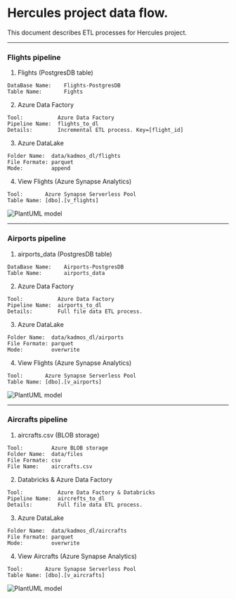 # Hercules project data flow.
This document describes ETL processes for Hercules project.

***

### Flights pipeline
1. Flights (PostgresDB table)
```
DataBase Name:    Flights-PostgresDB
Table Name:       Fights
```
2. Azure Data Factory
```
Tool:           Azure Data Factory
Pipeline Name:  flights_to_dl
Details:        Incremental ETL process. Key=[flight_id]
```
3. Azure DataLake
```
Folder Name:  data/kadmos_dl/flights
File Formate: parquet
Mode:         append
```
4. View Flights (Azure Synapse Analytics)
```
Tool:       Azure Synapse Serverless Pool
Table Name: [dbo].[v_flights]
```

![PlantUML model](http://www.plantuml.com/plantuml/png/TPB1RjSm3CRlUGfh5vZ4VmymmRIXCO7O0Gcq2qALbxYR8KsAxOAwfoVfkjALqaEYVDyNM_6lvseeDdJHHMeDB8FmtRr1O25ld9Dx0U-py4DEXX4Y9z9JE1pENi7hms5QpahaXiJOhmBLhtPnZIqINCLQLw7ddch8EPTllvSUSFHalVoKrUw4zF8j6Dv6EZu2L637S0fVsodLSFZsx9poV5P_Js6859f0VNsJq3yEYl0lZBE-v1fawRFOhC-fZQg6DkXyA9ONRAtnET2Jvct0kEc-o4lhvTaN3oK4bsW8LoMKPPoUYmxBjG_92tKq3VtTbsle9VkJoVb8uvlLC62lu3N-eAbOwzfofLq6ZF9p88EM8-d9yT-hDqo_OU7mMEZpcB1NWek4SInqzH67EdsE0vnkUEX_UUW-ZwBlyz1T7hhceJiyT9_7Ijwq7lg0HarTZBiIBH_NtxpYcFOwoRghEwSKXYx-0G00)

***


### Airports pipeline
1. airports_data (PostgresDB table)
```
DataBase Name:    Airports-PostgresDB
Table Name:       airports_data
```
2. Azure Data Factory
```
Tool:           Azure Data Factory
Pipeline Name:  airports_to_dl
Details:        Full file data ETL process.
```
3. Azure DataLake
```
Folder Name:  data/kadmos_dl/airports
File Formate: parquet
Mode:         overwrite
```
4. View Flights (Azure Synapse Analytics)
```
Tool:       Azure Synapse Serverless Pool
Table Name: [dbo].[v_airports]
```

![PlantUML model](http://www.plantuml.com/plantuml/png/RPBDRk8m4CVlVeeHbmLfmmEW5O8LY_R0eL8hBXMA1cT2ftNir9we2azVsn1552vs_F_mnqzP1K4lNMEKeLf077W-lGbKx4aBEwj-mN_d-Uoie073bi82YcBv6_uKHHwMCR8dBwp7GFQJ7LrXCGHhzgtp4g3bbb9AANTy9oqmmQjLLYW8qoSNvEGfRFw2uD7GR08OW1N30bwlsLAxYWwtaiLca3HBFtmwvoksA1IkYd13yJbq66-mFdUUO9EEtw8Mv_jy9YgCXMrd3DHi2FBz_htieFLEpn_LT_X1kLghEbQ7by6qHV_PaUHzvhEnkcVw6jbCBpizznRR49bPDBsm3XS4GOLx1E4dWfBi8zLtKHtOZ9cyojuTh70BAo-xjefccORe98ISVePCAixvsMaEQaMswXhp3G00)

***


### Aircrafts pipeline
1. aircrafts.csv (BLOB storage)
```
Tool:         Azure BLOB storage
Folder Name:  data/files
File Formate: csv
File Name:    aircrafts.csv
```
2. Databricks & Azure Data Factory
```
Tool:           Azure Data Factory & Databricks
Pipeline Name:  aircrefts_to_dl
Details:        Full file data ETL process.
```
3. Azure DataLake
```
Folder Name:  data/kadmos_dl/aircrafts
File Formate: parquet
Mode:         overwrite
```
4. View Aircrafts (Azure Synapse Analytics)
```
Tool:       Azure Synapse Serverless Pool
Table Name: [dbo].[v_aircrafts]
```

![PlantUML model](http://www.plantuml.com/plantuml/png/RL51R_8m3BtdLrWSlW-abH-09WHeGpiWxR29ouIGILtc4PBCSJULNx-c7VIoGstNVkyfpruaHT7wx8oZIa4321_V5KeMiih1c__m58GlmIiwSEmfpQ0evdTmNnHTcBUGBOco7G3zF7zpewoEOCbY1IjD43bIXXaJ3Xza5KPudKrj-eBnQlEyWgH1y4YJ4M02DWmpUBlYzZQKjEjxvxPqlxMWFz9kq7r0nOEmFINu1yjBBGIv1Mkq6gJffD5WIrtNpa75Zg3CWCVN3KG9TZfe3VGDdgYZLgPggNWpDeuedpLf9pIT3DmjqtTUG0oIORtKI-Cn9eAbHzSeszHRJIRzOJNThEx9vz_1RLVNiKIbVGxAvxm3paVAxdBkdffpCWloPNlk7m00)

